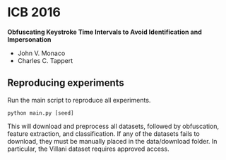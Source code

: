 # ICB 2016

**Obfuscating Keystroke Time Intervals to Avoid Identification and Impersonation**

* John V. Monaco
* Charles C. Tappert

## Reproducing experiments

Run the main script to reproduce all experiments.

`python main.py [seed]`

This will download and preprocess all datasets, followed by obfuscation, feature extraction, and classification. If any of the datasets fails to download, they must be manually placed in the data/download folder. In particular, the Villani dataset requires approved access.